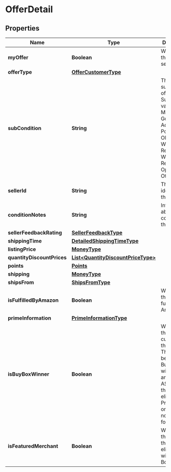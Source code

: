 # OfferDetail

## Properties
Name | Type | Description | Notes
------------ | ------------- | ------------- | -------------
**myOffer** | **Boolean** | When true, this is the seller&#x27;s offer. |  [optional]
**offerType** | [**OfferCustomerType**](OfferCustomerType.md) |  |  [optional]
**subCondition** | **String** | The subcondition of the item. Subcondition values: New, Mint, Very Good, Good, Acceptable, Poor, Club, OEM, Warranty, Refurbished Warranty, Refurbished, Open Box, or Other. | 
**sellerId** | **String** | The seller identifier for the offer. |  [optional]
**conditionNotes** | **String** | Information about the condition of the item. |  [optional]
**sellerFeedbackRating** | [**SellerFeedbackType**](SellerFeedbackType.md) |  |  [optional]
**shippingTime** | [**DetailedShippingTimeType**](DetailedShippingTimeType.md) |  | 
**listingPrice** | [**MoneyType**](MoneyType.md) |  | 
**quantityDiscountPrices** | [**List&lt;QuantityDiscountPriceType&gt;**](QuantityDiscountPriceType.md) |  |  [optional]
**points** | [**Points**](Points.md) |  |  [optional]
**shipping** | [**MoneyType**](MoneyType.md) |  | 
**shipsFrom** | [**ShipsFromType**](ShipsFromType.md) |  |  [optional]
**isFulfilledByAmazon** | **Boolean** | When true, the offer is fulfilled by Amazon. | 
**primeInformation** | [**PrimeInformationType**](PrimeInformationType.md) |  |  [optional]
**isBuyBoxWinner** | **Boolean** | When true, the offer is currently in the Buy Box. There can be up to two Buy Box winners at any time per ASIN, one that is eligible for Prime and one that is not eligible for Prime. |  [optional]
**isFeaturedMerchant** | **Boolean** | When true, the seller of the item is eligible to win the Buy Box. |  [optional]

